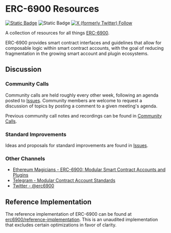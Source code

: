 # ERC-6900 Resources

[![Static Badge](https://img.shields.io/badge/erc-6900-salmon)](https://ercs.ethereum.org/ERCS/erc-6900) ![Static Badge](https://img.shields.io/badge/status-draft-yellow) [![X (formerly Twitter) Follow](https://img.shields.io/twitter/follow/erc6900)](https://twitter.com/intent/follow?screen_name=erc6900)

A collection of resources for all things [ERC-6900](https://ercs.ethereum.org/ERCS/erc-6900).

ERC-6900 provides smart contract interfaces and guidelines that allow for composable logic within smart contract accounts, with the goal of reducing fragmentation in the growing smart account and plugin ecosystems.

## Discussion

### Community Calls

Community calls are held roughly every other week, following an agenda posted to [Issues](https://github.com/erc6900/resources/issues?q=is%3Aopen+is%3Aissue+label%3A%22community+call+agenda%22). Community members are welcome to request a discussion of topics by posting a comment to a given meeting's agenda. 

Previous community call notes and recordings can be found in [Community Calls](./community-calls/README.md).

### Standard Improvements

Ideas and proposals for standard improvements are found in [Issues](https://github.com/erc6900/resources/issues?q=is%3Aissue+is%3Aopen+label%3A%22Standards+Improvement%22).

### Other Channels

- [Ethereum Magicians - ERC-6900: Modular Smart Contract Accounts and Plugins](https://ethereum-magicians.org/t/erc-6900-modular-smart-contract-accounts-and-plugins/13885)
- [Telegram - Modular Contract Account Standards](https://t.me/+KfB9WuhKDgk5YzIx)
- [Twitter - @erc6900](https://twitter.com/erc6900)

## Reference Implementation

The reference implementation of ERC-6900 can be found at [erc6900/reference-implementation](https://github.com/erc6900/reference-implementation). This is an unaudited implementation that excludes certain optimizations in favor of clarity.
